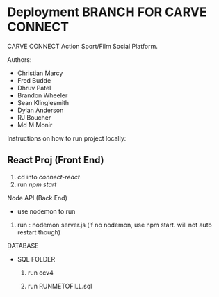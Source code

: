 # Deployment BRANCH FOR CARVE CONNECT

CARVE CONNECT
Action Sport/Film Social Platform.

Authors:
- Christian Marcy
- Fred Budde
- Dhruv Patel
- Brandon Wheeler
- Sean Klinglesmith
- Dylan Anderson
-   RJ Boucher 
- Md M Monir

Instructions on how to run project locally:

React Proj (Front End)
- 
1) cd into *connect-react*
2) run *npm start*


Node API (Back End)
- use nodemon to run
1) run : nodemon server.js
(if no nodemon, use npm start. will not auto restart though)

DATABASE
  - SQL FOLDER
    1) run ccv4

    2) run RUNMETOFILL.sql 
